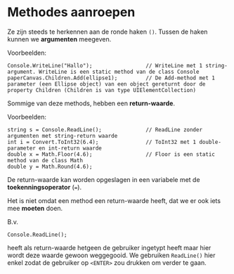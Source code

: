 # Methodes aanroepen

Ze zijn steeds te herkennen aan de ronde haken `()`. Tussen de haken kunnen
we **argumenten** meegeven.

Voorbeelden:

```
Console.WriteLine("Hallo");                 // WriteLine met 1 string-argument. WriteLine is een static method van de class Console
paperCanvas.Children.Add(ellipse1);         // De Add-method met 1 parameter (een Ellipse object) van een object gereturnt door de property Children (Children is van type UIElementCollection)
```

Sommige van deze methods, hebben een **return-waarde**.

Voorbeelden:

```
string s = Console.ReadLine();              // ReadLine zonder argumenten met string-return waarde
int i = Convert.ToInt32(6.4);               // ToInt32 met 1 double-parameter en int-return waarde
double x = Math.Floor(4.6);                 // Floor is een static method van de class Math
double y = Math.Round(4.6);
```

De return-waarde kan worden opgeslagen in een variabele met de
**toekenningsoperator** (`=`).

Het is niet omdat een method een return-waarde heeft, dat we er ook iets
mee **moeten** doen.

B.v.

```
Console.ReadLine();
```

heeft als return-waarde hetgeen de gebruiker ingetypt heeft maar hier
wordt deze waarde gewoon weggegooid. We gebruiken `ReadLine()` hier enkel
zodat de gebruiker op `<ENTER>` zou drukken om verder te gaan.
